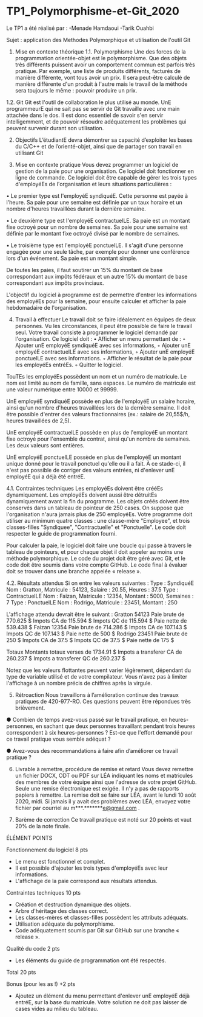# TP1_Polymorphisme-et-Git_2020
Le TP1 a été réalisé par : -Menade Hamdaoui -Tarik Ouahbi
		

Sujet : application des Methodes Polymorphique et utilisation de l'outil Git

1. Mise en contexte théorique
1.1. Polymorphisme
Une des forces de la programmation orientée-objet est le polymorphisme. Que des objets très différents puissent avoir un comportement commun est parfois très pratique. Par exemple, une liste de produits différents, facturés de manière différente, vont tous avoir un prix. Il sera peut-être calculé de manière
différente d'un produit à l'autre mais le travail de la méthode sera toujours le même : pouvoir produire un prix.

1.2. Git
Git est l'outil de collaboration le plus utilisé au monde. UnE programmeurE qui ne sait pas se servir de Git travaille avec une main attachée dans le dos. Il est donc essentiel de savoir s'en servir intelligemment, et de pouvoir résoudre adéquatement les problèmes qui peuvent survenir durant son utilisation.

2. Objectifs
L’étudiantE devra démontrer sa capacité d’exploiter les bases du C/C++ et de l’orienté-objet, ainsi que de partager son travail en utilisant Git

3. Mise en contexte pratique
Vous devez programmer un logiciel de gestion de la paie pour une organisation. Ce logiciel doit fonctionner en ligne de commande. Ce logiciel doit être capable de gérer les trois types d'employéEs de l'organisation et leurs situations particulières :

• Le premier type est l'employéE syndiquéE. Cette personne est payée à l'heure. Sa paie pour une semaine est définie par un taux horaire et un nombre d'heures travaillées durant la dernière
semaine.

• Le deuxième type est l'employéE contractuelLE. Sa paie est un montant fixe octroyé pour un nombre de semaines. Sa paie pour une semaine est définie par le montant fixe octroyé divisé par le nombre de semaines.

• Le troisième type est l'employéE ponctuelLE. Il s'agit d'une personne engagée pour une seule tâche, par exemple pour donner une conférence lors d'un événement. Sa paie est un montant simple.

De toutes les paies, il faut soutirer un 15% du montant de base correspondant aux impôts fédéraux et un autre 15% du montant de base correspondant aux impôts provinciaux.

L'objectif du logiciel à programme est de permettre d'entrer les informations des employéEs pour la semaine, pour ensuite calculer et afficher la paie hebdomadaire de l'organisation.

4. Travail à effectuer
Le travail doit se faire idéalement en équipes de deux personnes. Vu les circonstances, il peut être possible de faire le travail seul.
Votre travail consiste à programmer le logiciel demandé par l'organisation. Ce logiciel doit :
• Afficher un menu permettant de :
 ◦ Ajouter unE employéE syndiquéE avec ses informations,
 ◦ Ajouter unE employéE contractuelLE avec ses informations,
 ◦ Ajouter unE employéE ponctuelLE avec ses informations.
 ◦ Afficher le résultat de la paie pour les employéEs entréEs.
 ◦ Quitter le logiciel.

TouTEs les employéEs possèdent un nom et un numéro de matricule. Le nom est limité au nom de famille, sans espaces. Le numéro de matricule est une valeur numérique entre 10000 et 99999.

UnE employéE syndiquéE possède en plus de l'employéE un salaire horaire, ainsi qu'un nombre d'heures travaillées lors de la dernière semaine. Il doit être possible d'entrer des valeurs fractionnaires (ex.: salaire de 20,55$/h, heures travaillées de 2,5).

UnE employéE contractuelLE possède en plus de l'employéE un montant fixe octroyé pour l'ensemble du contrat, ainsi qu'un nombre de semaines. Les deux valeurs sont entières.

UnE employéE ponctuelLE possède en plus de l'employéE un montant unique donné pour le travail ponctuel qu'elle ou il a fait.
À ce stade-ci, il n'est pas possible de corriger des valeurs entrées, ni d'enlever unE employéE qui a déjà été entréE.

4.1. Contraintes techniques
Les employéEs doivent être crééEs dynamiquement. Les employéEs doivent aussi être détruitEs dynamiquement avant la fin du programme. Les objets créés doivent être conservés dans un tableau de pointeur de 250 cases. On suppose que l'organisation n'aura jamais plus de 250 employéEs.
Votre programme doit utiliser au minimum quatre classes : une classe-mère "Employee", et trois classes-filles "Syndiquee", "Contractuelle" et "Ponctuelle".
Le code doit respecter le guide de programmation fourni.

Pour calculer la paie, le logiciel doit faire une boucle qui passe à travers le tableau de pointeurs, et pour chaque objet il doit appeler au moins une méthode polymorphique.
Le code du projet doit être géré avec Git, et le code doit être soumis dans votre compte GitHub. Le code final à évaluer doit se trouver dans une branche appelée « release ».

4.2. Résultats attendus
Si on entre les valeurs suivantes :
 Type : SyndiquéE Nom : Gratton, Matricule : 54123, Salaire : 20.55, Heures : 37.5
 Type : ContractuelLE Nom : Faizan, Matricule : 12354, Montant : 5000, Semaines : 7
 Type : PonctuelLE Nom : Rodrigo, Matricule : 23451, Montant : 250

L'affichage attendu devrait être le suivant :
Gratton 54123
 Paie brute de 770.625 $
 Impots CA de 115.594 $
 Impots QC de 115.594 $
 Paie nette de 539.438 $
Faizan 12354
 Paie brute de 714.286 $
 Impots CA de 107.143 $
 Impots QC de 107.143 $
 Paie nette de 500 $
Rodrigo 23451
 Paie brute de 250 $
 Impots CA de 37.5 $
 Impots QC de 37.5 $
 Paie nette de 175 $
 
Totaux
 Montants totaux verses de 1734.91 $
 Impots a transferer CA de 260.237 $
 Impots a transferer QC de 260.237 $

Notez que les valeurs flottantes peuvent varier légèrement, dépendant du type de variable utilisé et de votre compilateur. Vous n'avez pas à limiter l'affichage à un nombre précis de chiffres après la virgule.

5. Rétroaction
Nous travaillons à l’amélioration continue des travaux pratiques de 420-977-RO. Ces questions peuvent être répondues très brièvement.

● Combien de temps avez-vous passé sur le travail pratique, en heures-personnes, en sachant que deux personnes travaillant pendant trois heures correspondent à six heures-personnes ? Est-ce que l'effort demandé pour ce travail pratique vous semble adéquat ?

● Avez-vous des recommandations à faire afin d’améliorer ce travail pratique ?

6. Livrable à remettre, procédure de remise et retard
Vous devez remettre un fichier DOCX, ODT ou PDF sur LÉA indiquant les noms et matricules des membres de votre équipe ainsi que l'adresse de votre projet GitHub.
Seule une remise électronique est exigée. Il n'y a pas de rapports papiers à remettre. La remise doit se faire sur LÉA, avant le lundi 10 août 2020, midi. Si jamais il y avait des problèmes avec LÉA, envoyez votre fichier par courriel au m***.*******e@gmail.com .

7. Barème de correction
Ce travail pratique est noté sur 20 points et vaut 20% de la note finale.

ÉLÉMENT POINTS

Fonctionnement du logiciel 8 pts
- Le menu est fonctionnel et complet.
- Il est possible d'ajouter les trois types d'employéEs avec leur informations.
- L'affichage de la paie correspond aux résultats attendus.

Contraintes techniques 10 pts
- Création et destruction dynamique des objets.
- Arbre d'héritage des classes correct.
- Les classes-mères et classes-filles possèdent les attributs adéquats.
- Utilisation adéquate du polymorphisme.
- Code adéquatement soumis par Git sur GitHub sur une branche « release ».

Qualité du code 2 pts
- Les éléments du guide de programmation ont été respectés.

Total 20 pts

Bonus (pour les as !) +2 pts
- Ajoutez un élément du menu permettant d'enlever unE employéE déjà entréE,
sur la base du matricule. Votre solution ne doit pas laisser de cases vides au
milieu du tableau.

